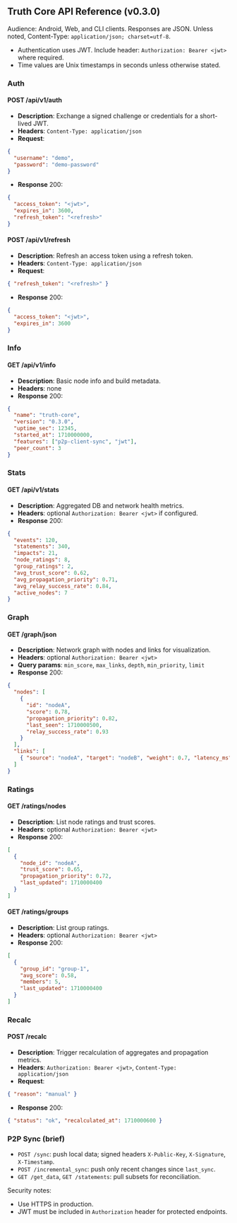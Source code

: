 ## Truth Core API Reference (v0.3.0)

Audience: Android, Web, and CLI clients. Responses are JSON. Unless noted, Content-Type: `application/json; charset=utf-8`.

- Authentication uses JWT. Include header: `Authorization: Bearer <jwt>` where required.
- Time values are Unix timestamps in seconds unless otherwise stated.

### Auth

#### POST /api/v1/auth
- **Description**: Exchange a signed challenge or credentials for a short-lived JWT.
- **Headers**: `Content-Type: application/json`
- **Request**:
```json
{
  "username": "demo",
  "password": "demo-password"
}
```
- **Response** 200:
```json
{
  "access_token": "<jwt>",
  "expires_in": 3600,
  "refresh_token": "<refresh>"
}
```

#### POST /api/v1/refresh
- **Description**: Refresh an access token using a refresh token.
- **Headers**: `Content-Type: application/json`
- **Request**:
```json
{ "refresh_token": "<refresh>" }
```
- **Response** 200:
```json
{
  "access_token": "<jwt>",
  "expires_in": 3600
}
```

### Info

#### GET /api/v1/info
- **Description**: Basic node info and build metadata.
- **Headers**: none
- **Response** 200:
```json
{
  "name": "truth-core",
  "version": "0.3.0",
  "uptime_sec": 12345,
  "started_at": 1710000000,
  "features": ["p2p-client-sync", "jwt"],
  "peer_count": 3
}
```

### Stats

#### GET /api/v1/stats
- **Description**: Aggregated DB and network health metrics.
- **Headers**: optional `Authorization: Bearer <jwt>` if configured.
- **Response** 200:
```json
{
  "events": 120,
  "statements": 340,
  "impacts": 21,
  "node_ratings": 8,
  "group_ratings": 2,
  "avg_trust_score": 0.62,
  "avg_propagation_priority": 0.71,
  "avg_relay_success_rate": 0.84,
  "active_nodes": 7
}
```

### Graph

#### GET /graph/json
- **Description**: Network graph with nodes and links for visualization.
- **Headers**: optional `Authorization: Bearer <jwt>`
- **Query params**: `min_score`, `max_links`, `depth`, `min_priority`, `limit`
- **Response** 200:
```json
{
  "nodes": [
    {
      "id": "nodeA",
      "score": 0.78,
      "propagation_priority": 0.82,
      "last_seen": 1710000500,
      "relay_success_rate": 0.93
    }
  ],
  "links": [
    { "source": "nodeA", "target": "nodeB", "weight": 0.7, "latency_ms": 42 }
  ]
}
```

### Ratings

#### GET /ratings/nodes
- **Description**: List node ratings and trust scores.
- **Headers**: optional `Authorization: Bearer <jwt>`
- **Response** 200:
```json
[
  {
    "node_id": "nodeA",
    "trust_score": 0.65,
    "propagation_priority": 0.72,
    "last_updated": 1710000400
  }
]
```

#### GET /ratings/groups
- **Description**: List group ratings.
- **Headers**: optional `Authorization: Bearer <jwt>`
- **Response** 200:
```json
[
  {
    "group_id": "group-1",
    "avg_score": 0.58,
    "members": 5,
    "last_updated": 1710000400
  }
]
```

### Recalc

#### POST /recalc
- **Description**: Trigger recalculation of aggregates and propagation metrics.
- **Headers**: `Authorization: Bearer <jwt>`, `Content-Type: application/json`
- **Request**:
```json
{ "reason": "manual" }
```
- **Response** 200:
```json
{ "status": "ok", "recalculated_at": 1710000600 }
```

### P2P Sync (brief)

- `POST /sync`: push local data; signed headers `X-Public-Key`, `X-Signature`, `X-Timestamp`.
- `POST /incremental_sync`: push only recent changes since `last_sync`.
- `GET /get_data`, `GET /statements`: pull subsets for reconciliation.

Security notes:
- Use HTTPS in production.
- JWT must be included in `Authorization` header for protected endpoints.


